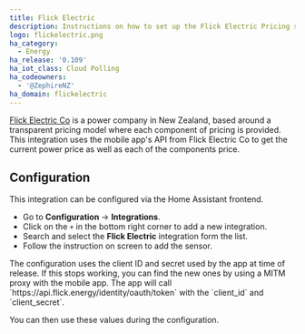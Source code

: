 ```yaml
---
title: Flick Electric
description: Instructions on how to set up the Flick Electric Pricing sensor in Home Assistant.
logo: flickelectric.png
ha_category:
  - Energy
ha_release: '0.109'
ha_iot_class: Cloud Polling
ha_codeowners: 
  - '@ZephireNZ'
ha_domain: flickelectric
---
```


[Flick Electric Co](https://www.flickelectric.co.nz/) is a power company in New Zealand, based around a transparent pricing model where each component of pricing is provided. This integration uses the mobile app's API from Flick Electric Co to get the current power price as well as each of the components price.

## Configuration

This integration can be configured via the Home Assistant frontend.

- Go to **Configuration** -> **Integrations**.
- Click on the `+` in the bottom right corner to add a new integration.
- Search and select the **Flick Electric** integration form the list.
- Follow the instruction on screen to add the sensor.

<div class='note'>
The configuration uses the client ID and secret used by the app at time of release. If this stops working, you can find the new ones by using a MITM proxy with the mobile app. The app will call `https://api.flick.energy/identity/oauth/token` with the `client_id` and `client_secret`.

You can then use these values during the configuration.
</div>
